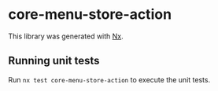 # core-menu-store-action

This library was generated with [Nx](https://nx.dev).

## Running unit tests

Run `nx test core-menu-store-action` to execute the unit tests.
